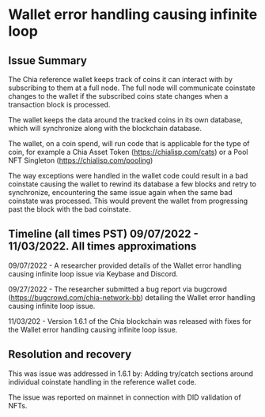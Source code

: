 # Wallet error handling causing infinite loop

## Issue Summary

The Chia reference wallet keeps track of coins it can interact with by subscribing to them at a full node. The full node will communicate coinstate changes to the wallet if the subscribed coins state changes when a transaction block is processed.

The wallet keeps the data around the tracked coins in its own database, which will synchronize along with the blockchain database.

The wallet, on a coin spend, will run code that is applicable for the type of coin, for example a Chia Asset Token (https://chialisp.com/cats) or a Pool NFT Singleton (https://chialisp.com/pooling)
 
The way exceptions were handled in the wallet code could result in a bad coinstate causing the wallet to rewind its database a few blocks and retry to synchronize, encountering the same issue again when the same bad coinstate was processed. This would prevent the wallet from progressing past the block with the bad coinstate.

## Timeline (all times PST) 09/07/2022 - 11/03/2022. All times approximations

09/07/2022 - A researcher provided details of the Wallet error handling causing infinite loop  issue via Keybase and Discord.

09/27/2022 - The researcher submitted a bug report via bugcrowd (https://bugcrowd.com/chia-network-bb) detailing the Wallet error handling causing infinite loop issue.

11/03/202 - Version 1.6.1 of the Chia blockchain was released with fixes for the Wallet error handling causing infinite loop issue.

## Resolution and recovery

This was issue was addressed in 1.6.1 by:
Adding try/catch sections around individual coinstate handling in the reference wallet code.

The issue was reported on mainnet in connection with DID validation of NFTs.

